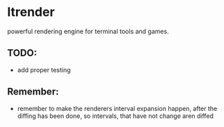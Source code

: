 # ltrender

powerful rendering engine for terminal tools and games.


## TODO:
- add proper testing

## Remember:
- remember to make the renderers interval expansion happen, after the diffing has been done, so intervals, that have not change aren diffed